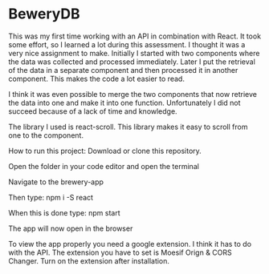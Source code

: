 # BeweryDB
This was my first time working with an API in combination with React.
It took some effort, so I learned a lot during this assessment. I thought it was a very nice assignment to make.
Initially I started with two components where the data was collected and processed immediately.
Later I put the retrieval of the data in a separate component and then processed it in another component. This makes the code a lot easier to read.

I think it was even possible to merge the two components that now retrieve the data into one and make it into one function. Unfortunately I did not succeed because of a lack of time and knowledge.

The library I used is react-scroll. This library makes it easy to scroll from one to the component.


How to run this project:
Download or clone this repository.

Open the folder in your code editor and open the terminal

Navigate to the brewery-app

Then type: npm i -S react

When this is done type: npm start

The app will now open in the browser

To view the app properly you need a google extension.
I think it has to do with the API.
The extension you have to set is Moesif Orign & CORS Changer. Turn on the extension after installation.
